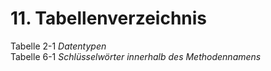 # 11. Tabellenverzeichnis

Tabelle 2-1 *Datentypen*  
Tabelle 6-1 *Schlüsselwörter innerhalb des Methodennamens*  

